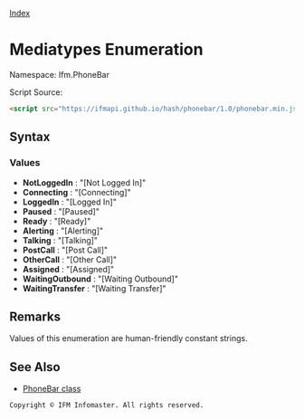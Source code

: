 [Index](index.md)

Mediatypes Enumeration
======================

Namespace: Ifm.PhoneBar

Script Source:
```html
<script src="https://ifmapi.github.io/hash/phonebar/1.0/phonebar.min.js"></script>
```

Syntax
------

### Values ###

+ **NotLoggedIn**     : "[Not Logged In]"
+ **Connecting**      : "[Connecting]"
+ **LoggedIn**        : "[Logged In]"
+ **Paused**          : "[Paused]"
+ **Ready**           : "[Ready]"
+ **Alerting**        : "[Alerting]"
+ **Talking**         : "[Talking]"
+ **PostCall**        : "[Post Call]"
+ **OtherCall**       : "[Other Call]"
+ **Assigned**        : "[Assigned]"
+ **WaitingOutbound** : "[Waiting Outbound]"
+ **WaitingTransfer** : "[Waiting Transfer]"

Remarks
-------

Values of this enumeration are human-friendly constant strings.

See Also
--------

* [PhoneBar class](phonebar.md)

``` Copyright © IFM Infomaster. All rights reserved. ```
